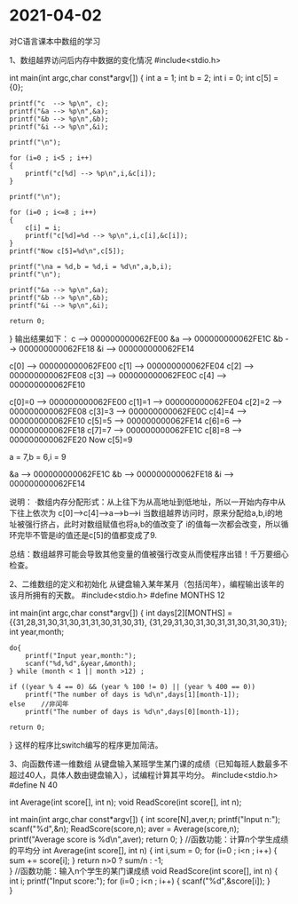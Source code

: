 # 2021-04-02
对C语言课本中数组的学习

1、数组越界访问后内存中数据的变化情况
#include<stdio.h>

int main(int argc,char const*argv[])
{
	int a = 1;
	int b = 2;
	int i = 0;
	int c[5] = {0};
	
	printf("c  --> %p\n", c);
	printf("&a --> %p\n",&a);
	printf("&b --> %p\n",&b);
	printf("&i --> %p\n",&i);

	printf("\n");
	
	for (i=0 ; i<5 ; i++)
	{
		printf("c[%d] --> %p\n",i,&c[i]);
	}

	printf("\n");
		
	for (i=0 ; i<=8 ; i++)
	{
		c[i] = i;
		printf("c[%d]=%d --> %p\n",i,c[i],&c[i]);
	}
	printf("Now c[5]=%d\n",c[5]);

	printf("\na = %d,b = %d,i = %d\n",a,b,i);
	printf("\n");

	printf("&a --> %p\n",&a);
	printf("&b --> %p\n",&b);
	printf("&i --> %p\n",&i);
	
	return 0;
}
输出结果如下：
c  --> 000000000062FE00
&a --> 000000000062FE1C
&b --> 000000000062FE18
&i --> 000000000062FE14

c[0] --> 000000000062FE00
c[1] --> 000000000062FE04
c[2] --> 000000000062FE08
c[3] --> 000000000062FE0C
c[4] --> 000000000062FE10

c[0]=0 --> 000000000062FE00
c[1]=1 --> 000000000062FE04
c[2]=2 --> 000000000062FE08
c[3]=3 --> 000000000062FE0C
c[4]=4 --> 000000000062FE10
c[5]=5 --> 000000000062FE14
c[6]=6 --> 000000000062FE18
c[7]=7 --> 000000000062FE1C
c[8]=8 --> 000000000062FE20
Now c[5]=9

a = 7,b = 6,i = 9

&a --> 000000000062FE1C
&b --> 000000000062FE18
&i --> 000000000062FE14

说明：
·数组内存分配形式：从上往下为从高地址到低地址，所以一开始内存中从下往上依次为
c[0]-->c[4]-->a-->b-->i
当数组越界访问时，原来分配给a,b,i的地址被强行挤占，此时对数组赋值也将a,b的值改变了
i的值每一次都会改变，所以循环完毕不管是i的值还是c[5]的值都变成了9.

总结：数组越界可能会导致其他变量的值被强行改变从而使程序出错！千万要细心检查。

2、二维数组的定义和初始化
从键盘输入某年某月（包括闰年），编程输出该年的该月所拥有的天数。
#include<stdio.h>
#define MONTHS 12

int main(int argc,char const*argv[])
{
	int days[2][MONTHS] = {{31,28,31,30,31,30,31,31,30,31,30,31},
						  {31,29,31,30,31,30,31,31,30,31,30,31}};
	int year,month;
	
	do{
		printf("Input year,month:");
		scanf("%d,%d",&year,&month);
	} while (month < 1 || month >12) ;
	
	if ((year % 4 == 0) && (year % 100 != 0) || (year % 400 == 0))
		printf("The number of days is %d\n",days[1][month-1]);
	else 	//非闰年 
		printf("The number of days is %d\n",days[0][month-1]);	
	
	return 0;
}
这样的程序比switch编写的程序更加简洁。

3、向函数传递一维数组
从键盘输入某班学生某门课的成绩（已知每班人数最多不超过40人，具体人数由键盘输入），试编程计算其平均分。
#include<stdio.h>
#define N 40

int Average(int score[], int n);
void ReadScore(int score[], int n);

int main(int argc,char const*argv[])
{
	int score[N],aver,n;
	printf("Input n:");
	scanf("%d",&n);
	ReadScore(score,n);
	aver = Average(score,n);
	printf("Average score is %d\n",aver); 
	return 0;
}
//函数功能：计算n个学生成绩的平均分
int Average(int score[], int n)
{
	int i,sum = 0;
	for (i=0 ; i<n ; i++)
	{
		sum += score[i];
	}
	return n>0 ? sum/n : -1;	
} 
//函数功能：输入n个学生的某门课成绩
void ReadScore(int score[], int n)
{
	int i;
	printf("Input score:");
	for (i=0 ; i<n ; i++)
	{
		scanf("%d",&score[i]);
	}	
}
